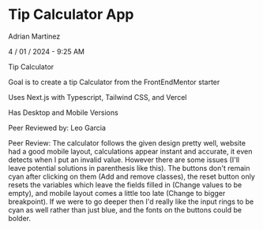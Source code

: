 # Tip Calculator App

Adrian Martinez

4 / 01 / 2024 - 9:25 AM

Tip Calculator

Goal is to create a tip Calculator from the FrontEndMentor starter

Uses Next.js with Typescript,  Tailwind CSS, and Vercel

Has Desktop and Mobile Versions

Peer Reviewed by: Leo Garcia

Peer Review: The calculator follows the given design pretty well, website had a good mobile layout, calculations appear instant and accurate, it even detects when I put an invalid value. However there are some issues (I'll leave potential solutions in parenthesis like this). The buttons don't remain cyan after clicking on them (Add and remove classes), the reset button only resets the variables which leave the fields filled in (Change values to be empty), and mobile layout comes a little too late (Change to bigger breakpoint). If we were to go deeper then I'd really like the input rings to be cyan as well rather than just blue, and the fonts on the buttons could be bolder.
